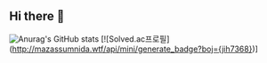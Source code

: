 ## Hi there 👋

![Anurag's GitHub stats](https://github-readme-stats.vercel.app/api?username=inhyeok-jeong&show_icons=true&theme=dark)
[![Solved.ac프로필]
(http://mazassumnida.wtf/api/mini/generate_badge?boj={jih7368})]
